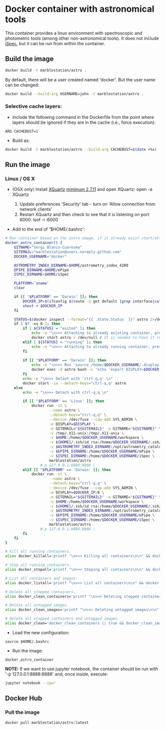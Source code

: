 
# Docker container with astronomical tools

This container provides a linux environment with spectroscopic and photometric tools (among other non-astronomical tools). It does not include [iSpec](http://www.blancocuaresma.com/s/), but it can be run from within the container.

## Build the image

```bash
docker build -t marblestation/astro .
```

By default, there will be a user created named 'docker'. But the user name can be changed:

```bash
docker build --build-arg USERNAME=john -t marblestation/astro .
```

### Selective cache layers:

* Include the following command in the Dockerfile from the point where layers should be ignored if they are in the cache (i.e., force execution):

```
ARG CACHEBUST=1
```

* Build as:

```bash
docker build -t marblestation/astro --build-arg CACHEBUST=$(date +%s) .
```

## Run the image

### Linux / OS X


* (OSX only) Install [XQuartz](https://www.xquartz.org/) [minimum 2.7.11](https://www.xquartz.org/releases/) and open XQuartz: open -a XQuartz
    1. Update preferences 'Security' tab - turn on 'Allow connection from network clients'
    2. Restart XQuartz and then check to see that it is listening on port 6000: lsof -i :6000

* Add to the end of '$HOME/.bashrc':

```bash
# Run container based on the astro image, if it already exist start/attach
docker_astro_container() {
    GITNAME="Sergi Blanco-Cuaresma"
    GITEMAIL="marblestation@users.noreply.github.com"
    DOCKER_USERNAME="docker"

	ASTROMETRY_INDEX_DIRNAME=$HOME/astrometry_index_4200
	EPIPE_DIRNAME=$HOME/ePipe
	ISPEC_DIRNAME=$HOME/iSpec

	PLATFORM=`uname`
	clear

	if [[ "$PLATFORM" == 'Darwin' ]]; then
		DOCKER_IP=$(ifconfig $(route -n get default |grep interface|cut -f 2 -d ':') | grep inet | awk '$1=="inet" {print $2}')
		xhost + $DOCKER_IP
	fi

	STATUS=$(docker inspect --format="{{ .State.Status  }}" astro 2>/dev/null )
	if [ $? -eq 0 ]; then
		if [ ${STATUS} = "exited" ]; then
			echo -e "\n>>> Attaching to already existing container, press ENTER if you don't see the linux prompt."
			docker start astro > /dev/null # It is needed to have it running for 'exec' to work
		elif [ ${STATUS} = "running" ]; then
			echo -e "\n>>> Attaching to already running container, press ENTER if you don't see the linux prompt."
		fi
		
		if [[ "$PLATFORM" == 'Darwin' ]]; then
			echo -e "\n>>> Run 'source /home/$DOCKER_USERNAME/.display' to update XQuartz/X11 display environment variable."
			docker exec -d astro bash -c "echo 'export DISPLAY=$DOCKER_IP:0' > /home/$DOCKER_USERNAME/.display"
		fi
		echo -e "\n>>> Detach with 'ctrl-q,q'.\n"
		docker start -ia --detach-keys="ctrl-q,q" astro
	else
		echo -e "\n>>> Detach with ctrl-q,q.\n"

		if [[ "$PLATFORM" == 'Linux' ]]; then
			docker run -it \
					--name astro \
					--detach-keys="ctrl-q,q" \
					--device /dev/fuse --cap-add SYS_ADMIN \
					-e DISPLAY=$DISPLAY \
					-e GITEMAIL="${GITEMAIL}" -e GITNAME="${GITNAME}" \
					-v /tmp/.X11-unix:/tmp/.X11-unix \
					-v $HOME:/home/$DOCKER_USERNAME/workspace \
					-v ${HOME}/.ssh/id_rsa:/home/$DOCKER_USERNAME/.ssh/id_rsa:ro \
					-v $ASTROMETRY_INDEX_DIRNAME:/opt/astrometry_catalogue:ro \
					-v $EPIPE_DIRNAME:/home/$DOCKER_USERNAME/ePipe \
					-v $ISPEC_DIRNAME:/home/$DOCKER_USERNAME/iSpec \
					marblestation/astro
				#-p 127.0.0.1:8888:8888 \
		elif [[ "$PLATFORM" == 'Darwin' ]]; then
			docker run -it \
					--name astro \
					--detach-keys="ctrl-q,q" \
					--device /dev/fuse --cap-add SYS_ADMIN \
					-e DISPLAY=$DOCKER_IP:0 \
					-e GITEMAIL="${GITEMAIL}" -e GITNAME="${GITNAME}" \
					-v $HOME:/home/$DOCKER_USERNAME/workspace \
					-v ${HOME}/.ssh/id_rsa:/home/$DOCKER_USERNAME/.ssh/id_rsa:ro \
					-v $ASTROMETRY_INDEX_DIRNAME:/opt/astrometry_catalogue:ro \
					-v $EPIPE_DIRNAME:/home/$DOCKER_USERNAME/ePipe \
					-v $ISPEC_DIRNAME:/home/$DOCKER_USERNAME/iSpec \
					marblestation/astro
				#-p 127.0.0.1:8888:8888 \
		fi
	fi
}

# Kill all running containers.
alias docker_killall='printf "\n>>> Killing all containers\n\n" && docker kill $(docker ps -q) 2>/dev/null'

# Stop all running containers.
alias docker_stopall='printf "\n>>> Stoping all containers\n\n" && docker stop $(docker ps -q) 2>/dev/null'

# List all containers and images.
alias docker_listall='printf "\n>>> List all containers\n\n" && docker ps -a && printf "\n>>> List all containers\n\n" && docker images'

# Delete all stopped containers.
alias docker_clean_containers='printf "\n>>> Deleting stopped containers\n\n" && docker rm -v $(docker ps -a -q -f status=exited) 2>/dev/null'

# Delete all untagged images.
alias docker_clean_images='printf "\n>>> Deleting untagged images\n\n" && docker rmi $(docker images -q -f dangling=true) 2>/dev/null'

# Delete all stopped containers and untagged images.
alias docker_clean='docker_clean_containers || true && docker_clean_images'
```

* Load the new configuration:

```
source $HOME/.bashrc
```

* Run the image:

```
docker_astro_container
```

**NOTE:** If we want to use jupyter notebook, the container should be run with '-p 127.0.0.1:8888:8888' and, once inside, execute: 

```bash
jupyter notebook --ip=*
```

## Docker Hub

### Pull the image

```bash
docker pull marblestation/astro:latest
```
